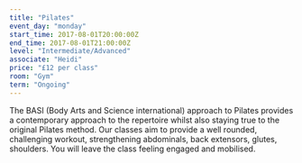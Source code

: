 ```yaml
---
title: "Pilates"
event_day: "monday"
start_time: 2017-08-01T20:00:00Z
end_time: 2017-08-01T21:00:00Z
level: "Intermediate/Advanced"
associate: "Heidi"
price: "£12 per class"
room: "Gym"
term: "Ongoing"
---
```


 The BASI (Body Arts and Science international) approach to Pilates provides a contemporary approach to the repertoire whilst also staying true to the original Pilates method. Our classes aim to provide a well rounded, challenging workout, strengthening abdominals, back extensors, glutes, shoulders. You will leave the class feeling engaged and mobilised.
